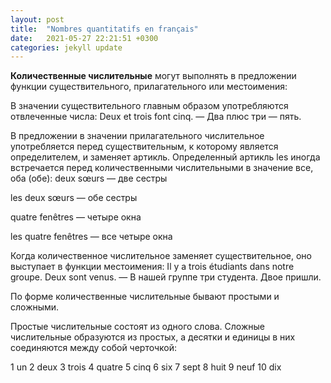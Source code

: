```yaml
---
layout: post
title:  "Nombres quantitatifs en français"
date:   2021-05-27 22:21:51 +0300
categories: jekyll update
---
```

**Количественные числительные** могут выполнять в предложении функции существительного, прилагательного или местоимения:

В значении существительного главным образом употребляются отвлеченные числа:
Deux et trois font cinq. — Два плюс три — пять.



В предложении в значении прилагательного числительное употребляется перед существительным, к которому является определителем, и заменяет артикль. Определенный артикль les иногда встречается перед количественными числительными в значение все, оба (обе):
deux sœurs — две сестры

les deux sœurs — обе сестры

quatre fenêtres — четыре окна

les quatre fenêtres — все четыре окна

Когда количественное числительное заменяет существительное, оно выступает в функции местоимения:
Il y a trois étudiants dans notre groupe. Deux sont venus. — В нашей группе три студента. Двое пришли.



По форме количественные числительные бывают простыми и сложными.



Простые числительные состоят из одного слова. Сложные числительные образуются из простых, а десятки и единицы в них соединяются между собой черточкой:

1 un
2 deux
3 trois
4 quatre
5 cinq
6 six
7 sept
8 huit
9 neuf
10 dix